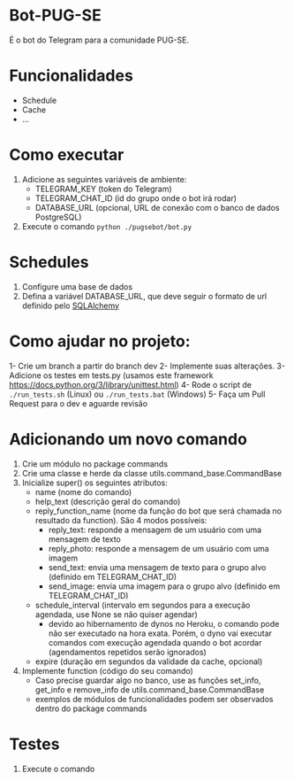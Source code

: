 # Bot-PUG-SE
É o bot do Telegram para a comunidade PUG-SE.

# Funcionalidades
- Schedule
- Cache
- ...

# Como executar
1) Adicione as seguintes variáveis de ambiente:
    - TELEGRAM_KEY  (token do Telegram)
    - TELEGRAM_CHAT_ID (id do grupo onde o bot irá rodar)
    - DATABASE_URL (opcional, URL de conexão com o banco de dados PostgreSQL)
2) Execute o comando ``python ./pugsebot/bot.py``

# Schedules
1) Configure uma base de dados
2) Defina a variável DATABASE_URL, que deve seguir o formato de url definido pelo <a href="https://docs.sqlalchemy.org/en/13/core/engines.html">SQLAlchemy</a>

# Como ajudar no projeto: 
1- Crie um branch a partir do branch dev
2- Implemente suas alterações. 
3- Adicione os testes em tests.py (usamos este framework https://docs.python.org/3/library/unittest.html)
4- Rode o script de ``./run_tests.sh`` (Linux) ou ``./run_tests.bat`` (Windows)
5- Faça um Pull Request para o dev e aguarde revisão

# Adicionando um novo comando
1) Crie um módulo no package commands
2) Crie uma classe e herde da classe utils.command_base.CommandBase
3) Inicialize super() os seguintes atributos:
    - name (nome do comando)
    - help_text (descrição geral do comando)
    - reply_function_name (nome da função do bot que será chamada no resultado da function). São 4 modos possíveis:
        - reply_text: responde a mensagem de um usuário com uma mensagem de texto
        - reply_photo: responde a mensagem de um usuário com uma imagem
        - send_text: envia uma mensagem de texto para o grupo alvo (definido em TELEGRAM_CHAT_ID)
        - send_image: envia uma imagem para o grupo alvo (definido em TELEGRAM_CHAT_ID)
    - schedule_interval (intervalo em segundos para a execução agendada, use None se não quiser agendar)
        - devido ao hibernamento de dynos no Heroku, o comando pode não ser executado na hora exata. Porém, o dyno vai executar comandos com execução agendada quando o bot acordar (agendamentos repetidos serão ignorados)
    - expire (duração em segundos da validade da cache, opcional)
4) Implemente function (código do seu comando)
    - Caso precise guardar algo no banco, use as funções set_info, get_info e remove_info de utils.command_base.CommandBase
    - exemplos de módulos de funcionalidades podem ser observados dentro do package commands

# Testes
1) Execute o comando
